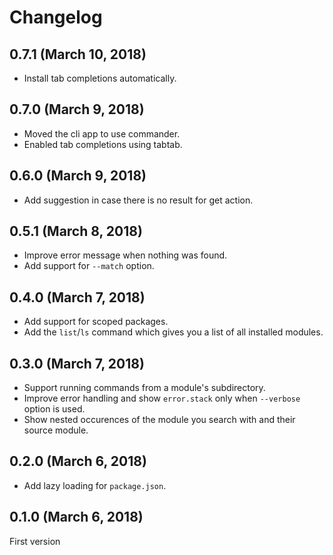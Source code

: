 # Changelog

## 0.7.1 (March 10, 2018)
* Install tab completions automatically.

## 0.7.0 (March 9, 2018)
* Moved the cli app to use commander.
* Enabled tab completions using tabtab.

## 0.6.0 (March 9, 2018)
* Add suggestion in case there is no result for get action.

## 0.5.1 (March 8, 2018)
* Improve error message when nothing was found.
* Add support for `--match` option.

## 0.4.0 (March 7, 2018)
* Add support for scoped packages.
* Add the `list`/`ls` command which gives you a list of all installed modules.

## 0.3.0 (March 7, 2018)
* Support running commands from a module's subdirectory.
* Improve error handling and show `error.stack` only when `--verbose` option is used.
* Show nested occurences of the module you search with and their source module.

## 0.2.0 (March 6, 2018)
* Add lazy loading for `package.json`.

## 0.1.0 (March 6, 2018)
First version
